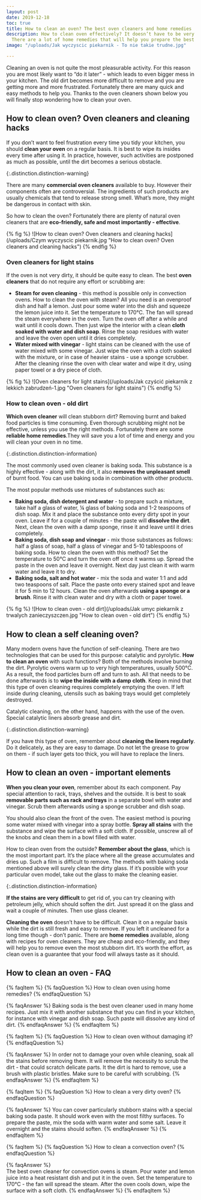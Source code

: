 ```yaml
---
layout: post
date: 2019-12-18
toc: true
title: How to clean an oven? The best oven cleaners and home remedies
description: How to clean oven effectively? It doesn’t have to be very complicated.
  There are a lot of home remedies that will help you prepare the best oven cleaners.
image: "/uploads/Jak wyczyscic piekarnik - To nie takie trudne.jpg"

---
```

Cleaning an oven is not quite the most pleasurable activity. For this reason you are most likely want to “do it later” - which leads to even bigger mess in your kitchen. The old dirt becomes more difficult to remove and you are getting more and more frustrated. Fortunately there are many quick and easy methods to help you. Thanks to the oven cleaners shown below you will finally stop wondering how to clean your oven.

## How to clean oven? Oven cleaners and cleaning hacks

If you don’t want to feel frustration every time you tidy your kitchen, you should **clean your oven** on a regular basis. It is best to wipe its insides every time after using it. In practice, however, such activities are postponed as much as possible, until the dirt becomes a serious obstacle.

{:.distinction.distinction-warning}

There are many **commercial oven cleaners** available to buy. However their components often are controversial. The ingredients of such products are usually chemicals that tend to release strong smell. What’s more, they might be dangerous in contact with skin.

So how to clean the oven? Fortunately there are plenty of natural oven cleaners that are **eco-friendly, safe and most importantly - effective**.

{% fig %}
![How to clean oven? Oven cleaners and cleaning hacks](/uploads/Czym wyczyscic piekarnik.jpg "How to clean oven? Oven cleaners and cleaning hacks")
{% endfig %}

### Oven cleaners for light stains

If the oven is not very dirty, it should be quite easy to clean. The best **oven cleaners** that do not require any effort or scrubbing are:

* **Steam for oven cleaning** - this method is possible only in convection ovens. How to clean the oven with steam? All you need is an ovenproof dish and half a lemon. Just pour some water into the dish and squeeze the lemon juice into it. Set the temperature to 170°C. The fan will spread the steam everywhere in the oven. Turn the oven off after a while and wait until it cools down. Then just wipe the interior with a clean **cloth soaked with water and dish soap**. Rinse the soap residues with water and leave the oven open until it dries completely.
* **Water mixed with vinegar** - light stains can be cleaned with the use of water mixed with some vinegar. Just wipe the oven with a cloth soaked with the mixture, or in case of heavier stains - use a sponge scrubber. After the cleaning rinse the oven with clear water and wipe it dry, using paper towel or a dry piece of cloth.

{% fig %}
![Oven cleaners for light stains](/uploads/Jak czyścić piekarnik z lekkich zabrudzeń-1.jpg "Oven cleaners for light stains")
{% endfig %}

### How to clean oven - old dirt

**Which oven cleaner** will clean stubborn dirt? Removing burnt and baked food particles is time consuming. Even thorough scrubbing might not be effective, unless you use the right methods. Fortunately there are some **reliable home remedies**.They will save you a lot of time and energy and you will clean your oven in no time.

{:.distinction.distinction-information}

The most commonly used oven cleaner is baking soda. This substance is a highly effective - along with the dirt, it also **removes the unpleasant smell** of burnt food. You can use baking soda in combination with other products.

The most popular methods use mixtures of substances such as:

* **Baking soda, dish detergent and water** - to prepare such a mixture, take half a glass of water, ¼ glass of baking soda and 1-2 teaspoons of dish soap. Mix it and place the substance onto every dirty spot in your oven. Leave if for a couple of minutes - the paste will **dissolve the dirt**. Next, clean the oven with a damp sponge, rinse it and leave until it dries completely.
* **Baking soda, dish soap and vinegar** - mix those substances as follows: half a glass of soap, half a glass of vinegar and 5-10 tablespoons of baking soda. How to clean the oven with this method? Set the temperature to 50°C and turn the oven off once it warms up. Spread the paste in the oven and leave it overnight. Next day just clean it with warm water and leave it to dry.
* **Baking soda, salt and hot water** - mix the soda and water 1:1 and add two teaspoons of salt. Place the paste onto every stained spot and leave it for 5 min to 12 hours. Clean the oven afterwards **using a sponge or a brush**. Rinse it with clean water and dry with a cloth or paper towel.

{% fig %}
![How to clean oven - old dirt](/uploads/Jak umyc piekarnik z trwalych zanieczyszczen.jpg "How to clean oven - old dirt")
{% endfig %}

## How to clean a self cleaning oven?

Many modern ovens have the function of self-cleaning. There are two technologies that can be used for this purpose: catalytic and pyrolytic. **How to clean an oven** with such functions? Both of the methods involve burning the dirt. Pyrolytic ovens warm up to very high temperatures, usually 500°C. As a result, the food particles burn off and turn to ash. All that needs to be done afterwards is to **wipe the inside with a damp cloth**. Keep in mind that this type of oven cleaning requires completely emptying the oven. If left inside during cleaning, utensils such as baking trays would get completely destroyed.

Catalytic cleaning, on the other hand, happens with the use of the oven. Special catalytic liners absorb grease and dirt.

{:.distinction.distinction-warning}

If you have this type of oven, remember about **cleaning the liners regularly**. Do it delicately, as they are easy to damage. Do not let the grease to grow on them - if such layer gets too thick, you will have to replace the liners.

## How to clean an oven - important elements

**When you clean your oven**, remember about its each component. Pay special attention to rack, trays, shelves and the outside. It is best to soak **removable parts such as rack and trays** in a separate bowl with water and vinegar. Scrub them afterwards using a sponge scrubber and dish soap.

You should also clean the front of the oven. The easiest method is pouring some water mixed with vinegar into a spray bottle. **Spray all stains** with the substance and wipe the surface with a soft cloth. If possible, unscrew all of the knobs and clean them in a bowl filled with water.

How to clean oven from the outside? **Remember about the glass**, which is the most important part. It’s the place where all the grease accumulates and dries up. Such a film is difficult to remove. The methods with baking soda mentioned above will surely clean the dirty glass. If it’s possible with your particular oven model, take out the glass to make the cleaning easier.

{:.distinction.distinction-information}

**If the stains are very difficult** to get rid of, you can try cleaning with petroleum jelly, which should soften the dirt. Just spread it on the glass and wait a couple of minutes. Then use glass cleaner.

**Cleaning the oven** doesn’t have to be difficult. Clean it on a regular basis while the dirt is still fresh and easy to remove. If you left it uncleaned for a long time though - don’t panic. There are **home remedies** available, along with recipes for oven cleaners. They are cheap and eco-friendly, and they will help you to remove even the most stubborn dirt. It’s worth the effort, as clean oven is a guarantee that your food will always taste as it should.

## How to clean an oven - FAQ

{% faqItem %}
{% faqQuestion %}
How to clean oven using home remedies?
{% endfaqQuestion %}

{% faqAnswer %}
Baking soda is the best oven cleaner used in many home recipes. Just mix it with another substance that you can find in your kitchen, for instance with vinegar and dish soap. Such paste will dissolve any kind of dirt.
{% endfaqAnswer %}
{% endfaqItem %}

{% faqItem %}
{% faqQuestion %}
How to clean oven without damaging it?
{% endfaqQuestion %}

{% faqAnswer %}
In order not to damage your oven while cleaning, soak all the stains before removing them. It will remove the necessity to scrub the dirt - that could scratch delicate parts. It the dirt is hard to remove, use a brush with plastic bristles. Make sure to be careful with scrubbing.
{% endfaqAnswer %}
{% endfaqItem %}

{% faqItem %}
{% faqQuestion %}
How to clean a very dirty oven?
{% endfaqQuestion %}

{% faqAnswer %}
You can cover particularly stubborn stains with a special baking soda paste. It should work even with the most filthy surfaces. To prepare the paste, mix the soda with warm water and some salt. Leave it overnight and the stains should soften.
{% endfaqAnswer %}
{% endfaqItem %}

{% faqItem %}
{% faqQuestion %}
How to clean a convection oven?
{% endfaqQuestion %}

{% faqAnswer %}  
The best oven cleaner for convection ovens is steam. Pour water and lemon juice into a heat resistant dish and put it in the oven. Set the temperature to 170°C - the fan will spread the steam. After the oven cools down, wipe the surface with a soft cloth.
{% endfaqAnswer %}
{% endfaqItem %}
